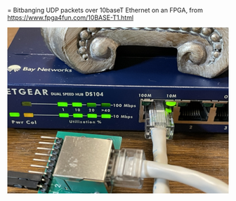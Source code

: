 = Bitbanging UDP packets over 10baseT Ethernet on an FPGA, from
https://www.fpga4fun.com/10BASE-T1.html

![gift of gab](IMG_4836.jpg?raw=true)
